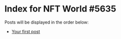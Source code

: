 # Index for NFT World #5635
Posts will be displayed in the order below:

- [Your first post](./001-first.md)

